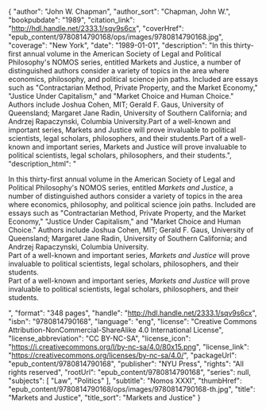 {
  "author": "John W. Chapman",
  "author_sort": "Chapman, John W.",
  "bookpubdate": "1989",
  "citation_link": "http://hdl.handle.net/2333.1/sqv9s6cx",
  "coverHref": "epub_content/9780814790168/ops/images/9780814790168.jpg",
  "coverage": "New York",
  "date": "1989-01-01",
  "description": "In this thirty-first annual volume in the American Society of Legal and Political Philosophy's NOMOS series, entitled Markets and Justice, a number of distinguished authors consider a variety of topics in the area where economics, philosophy, and political science join paths.  Included are essays such as \"Contractarian Method, Private Property, and the Market Economy,\" \"Justice Under Capitalism,\" and \"Market Choice and Human Choice.\" Authors include Joshua Cohen, MIT; Gerald F. Gaus, University of Queensland; Margaret Jane Radin, University of Southern California; and Andrzej Rapaczynski, Columbia University.Part of a well-known and important series, Markets and Justice will prove invaluable to political scientists, legal scholars, philosophers, and their students.Part of a well-known and important series, Markets and Justice will prove invaluable to political scientists, legal scholars, philosophers, and their students.",
  "description_html": "<p>In this thirty-first annual volume in the American Society of Legal and Political Philosophy's NOMOS series, entitled <i>Markets and Justice</i>, a number of distinguished authors consider a variety of topics in the area where economics, philosophy, and political science join paths.  Included are essays such as \"Contractarian Method, Private Property, and the Market Economy,\" \"Justice Under Capitalism,\" and \"Market Choice and Human Choice.\" Authors include Joshua Cohen, MIT; Gerald F. Gaus, University of Queensland; Margaret Jane Radin, University of Southern California; and Andrzej Rapaczynski, Columbia University.<br>Part of a well-known and important series, <i>Markets and Justice</i> will prove invaluable to political scientists, legal scholars, philosophers, and their students.<br>Part of a well-known and important series, <i>Markets and Justice</i> will prove invaluable to political scientists, legal scholars, philosophers, and their students.</p>",
  "format": "348 pages",
  "handle": "http://hdl.handle.net/2333.1/sqv9s6cx",
  "isbn": "9780814790168",
  "language": "eng",
  "license": "Creative Commons Attribution-NonCommercial-ShareAlike 4.0 International License",
  "license_abbreviation": "CC BY-NC-SA",
  "license_icon": "https://i.creativecommons.org/l/by-nc-sa/4.0/80x15.png",
  "license_link": "https://creativecommons.org/licenses/by-nc-sa/4.0/",
  "packageUrl": "epub_content/9780814790168",
  "publisher": "NYU Press",
  "rights": "All rights reserved",
  "rootUrl": "epub_content/9780814790168",
  "series": null,
  "subjects": [
    "Law",
    "Politics"
  ],
  "subtitle": "Nomos XXXI",
  "thumbHref": "epub_content/9780814790168/ops/images/9780814790168-th.jpg",
  "title": "Markets and Justice",
  "title_sort": "Markets and Justice"
}

